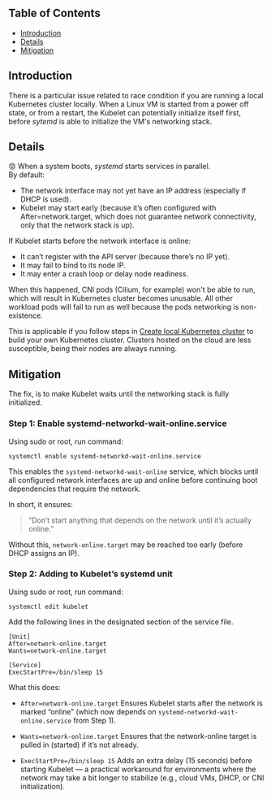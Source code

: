 
## Table of Contents

- [Introduction](#introduction)
- [Details](#details)
- [Mitigation](#mitigation)

## Introduction
There is a particular issue related to race condition if you are running a local Kubernetes cluster locally. When a Linux VM is started from a power off state, or from a restart, the Kubelet can potentially initialize itself first, before _sytemd_ is able to initialize the VM's networking stack. <br>

## Details
😡
When a system boots, _systemd_ starts services in parallel.<br>
By default:

- The network interface may not yet have an IP address (especially if DHCP is used).
- Kubelet may start early (because it’s often configured with After=network.target, which does not guarantee network connectivity, only that the network stack is up).

If Kubelet starts before the network interface is online:

+ It can’t register with the API server (because there’s no IP yet).
+ It may fail to bind to its node IP.
+ It may enter a crash loop or delay node readiness.

When this happened, CNI pods (Cilium, for example) won't be able to run, which will result in Kubernetes cluster becomes unusable. All other workload pods will fail to run as well because the pods networking is non-existence. 

This is applicable if you follow steps in [Create local Kubernetes cluster](<Create local Kubernetes cluster.md>) to build your own Kubernetes cluster. Clusters hosted on the cloud are less susceptible, being their nodes are always running. 

## Mitigation

The fix, is to make Kubelet waits until the networking stack is fully initialized. 

### Step 1: Enable systemd-networkd-wait-online.service

Using sudo or root, run command:
```
systemctl enable systemd-networkd-wait-online.service
```

This enables the `systemd-networkd-wait-online` service, which blocks until all configured network interfaces are up and online before continuing boot dependencies that require the network.

In short, it ensures:

> “Don’t start anything that depends on the network until it’s actually online.”

Without this, `network-online.target` may be reached too early (before DHCP assigns an IP).

### Step 2: Adding to Kubelet’s systemd unit

Using sudo or root, run command:
```
systemctl edit kubelet
```
Add the following lines in the designated section of the service file.

```
[Unit]
After=network-online.target
Wants=network-online.target

[Service]
ExecStartPre=/bin/sleep 15
```
What this does:
+ `After=network-online.target`
Ensures Kubelet starts after the network is marked “online” (which now depends on `systemd-networkd-wait-online.service` from Step 1).

+ `Wants=network-online.target`
Ensures that the network-online target is pulled in (started) if it’s not already.

+ `ExecStartPre=/bin/sleep 15`
Adds an extra delay (15 seconds) before starting Kubelet — a practical workaround for environments where the network may take a bit longer to stabilize (e.g., cloud VMs, DHCP, or CNI initialization).
